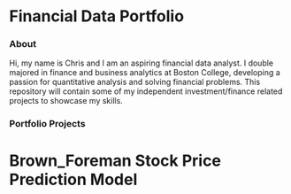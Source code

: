 # Financial Data Portfolio

### About
Hi, my name is Chris and I am an aspiring financial data analyst. I double majored in finance and business analytics at Boston College, developing a passion for quantitative analysis and solving financial problems. This repository will contain some of my independent investment/finance related projects to showcase my skills.



### Portfolio Projects

# Brown_Foreman Stock Price Prediction Model
